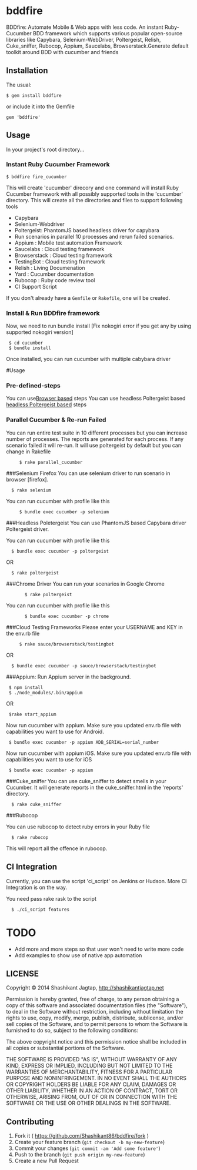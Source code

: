 # bddfire

BDDfire: Automate Mobile & Web apps with less code. An instant Ruby-Cucumber BDD framework which supports various popular open-source libraries like Capybara, Selenium-WebDriver, Poltergeist, Relish, Cuke_sniffer, Rubocop, Appium, Saucelabs, Browserstack.Generate default toolkit around BDD with cucumber and friends
## Installation

The usual:

    $ gem install bddfire

or include it into the Gemfile

    gem 'bddfire'

## Usage

In your project's root directory...

### Instant Ruby Cucumber Framework

    $ bddfire fire_cucumber


This will create 'cucumber' direcory and one command will install Ruby Cucumber framework with all possibly supported tools in the 'cucumber' directory. This will create all the directories and files to support following tools
* Capybara
* Selenium-Webdriver
* Poltergeist: PhantomJS based headless driver for capybara
* Run scenarios in parallel 10 processes and rerun failed scenarios.
* Appium : Mobile test automation Framework
* Saucelabs : Cloud testing framework
* Browserstack : Cloud testing framework
* TestingBot : Cloud testing framework
* Relish : Living Documenation
* Yard : Cucumber documentation
* Rubocop : Ruby code review tool
* CI Support Script


If you don't already have a `Gemfile` or `Rakefile`, one will be created.


### Install & Run BDDfire framework


Now, we need to run bundle install [Fix nokogiri error if you get any by using supported nokogiri version]

     $ cd cucumber
     $ bundle install

Once installed, you can run cucumber with multiple cabybara driver

#Usage
### Pre-defined-steps
You can use[Browser based](https://github.com/Shashikant86/bddfire/blob/master/pre-defined-steps/capybara_steps.md) steps
You can use headless Poltergeist based [headless Poltergeist based](https://github.com/Shashikant86/bddfire/blob/master/pre-defined-steps/headless_steps.md) steps

### Parallel Cucumber & Re-run Failed
You can run entire test suite in 10 different processes but you can increase number of processes. The reports are generated for each process. If any scenario failed it will re-run. It will use poltergeist by default but you can change in Rakefile

         $ rake parallel_cucumber

###Selenium Firefox
You can use selenium driver to run scenario in browser [firefox].

      $ rake selenium

You can run cucumber with profile like this

         $ bundle exec cucumber -p selenium

###Headless Poletergeist
You can use PhantomJS based Capybara driver Poltergeist driver.


You can run cucumber with profile like this

      $ bundle exec cucumber -p poltergeist

OR

      $ rake poltergeist

###Chrome Driver
You can run your scenarios in Google Chrome

           $ rake poltergeist
You can run cucumber with profile like this

           $ bundle exec cucumber -p chrome


###Cloud Testing Frameworks
 Please enter your USERNAME and KEY in the env.rb file

         $ rake sauce/browserstack/testingbot
  OR

      $ bundle exec cucumber -p sauce/browserstack/testingbot

###Appium:
Run Appium server in the background.

     $ npm install
     $ ./node_modules/.bin/appium
OR

     $rake start_appium

 Now run cucumber with appium. Make sure you updated env.rb file with capabilities you want to use for Android.

     $ bundle exec cucumber -p appium ADB_SERIAL=serial_number

 Now run cucumber with appium iOS. Make sure you updated env.rb file with capabilities you want to use for iOS

     $ bundle exec cucumber -p appium

###Cuke_sniffer
You can use cuke_sniffer to detect smells in your Cucumber. It will generate reports in the cuke_sniffer.html in the 'reports' directory.

      $ rake cuke_sniffer

###Rubocop

You can use rubocop to detect ruby errors in your Ruby file

      $ rake rubocop
This will report all the offence in rubocop.

## CI Integration

Currently, you can use the script 'ci_script' on Jenkins or Hudson. More CI Integration is on the way.

You need pass rake rask to the script

      $ ./ci_script features


# TODO

 * Add more and more steps so that user won't need to write more code
 * Add examples to show use of native app automation  


## LICENSE

Copyright © 2014 Shashikant Jagtap, http://shashikantjagtap.net

Permission is hereby granted, free of charge, to any person obtaining
a copy of this software and associated documentation files (the
"Software"), to deal in the Software without restriction, including
without limitation the rights to use, copy, modify, merge, publish,
distribute, sublicense, and/or sell copies of the Software, and to
permit persons to whom the Software is furnished to do so, subject to
the following conditions:

The above copyright notice and this permission notice shall be
included in all copies or substantial portions of the Software.

THE SOFTWARE IS PROVIDED "AS IS", WITHOUT WARRANTY OF ANY KIND,
EXPRESS OR IMPLIED, INCLUDING BUT NOT LIMITED TO THE WARRANTIES OF
MERCHANTABILITY, FITNESS FOR A PARTICULAR PURPOSE AND
NONINFRINGEMENT. IN NO EVENT SHALL THE AUTHORS OR COPYRIGHT HOLDERS BE
LIABLE FOR ANY CLAIM, DAMAGES OR OTHER LIABILITY, WHETHER IN AN ACTION
OF CONTRACT, TORT OR OTHERWISE, ARISING FROM, OUT OF OR IN CONNECTION
WITH THE SOFTWARE OR THE USE OR OTHER DEALINGS IN THE SOFTWARE.

## Contributing

1. Fork it ( https://github.com/Shashikant86/bddfire/fork )
2. Create your feature branch (`git checkout -b my-new-feature`)
3. Commit your changes (`git commit -am 'Add some feature'`)
4. Push to the branch (`git push origin my-new-feature`)
5. Create a new Pull Request
